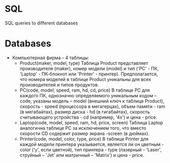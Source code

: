 # SQL
SQL queries to different databases

# Databases
  + Компьютерная фирма - 4 таблицы:
    - Product(maker, model, type)
    Таблица Product представляет производителя (maker), номер модели (model) и тип ('PC' - ПК, 'Laptop' - ПК-блокнот или 'Printer' - принтер). Предполагается, что номера моделей в таблице Product уникальны для всех производителей и типов продуктов.
    - PC(code, model, speed, ram, hd, cd, price)
    В таблице PC для каждого ПК, однозначно определяемого уникальным кодом – code, указаны модель – model (внешний ключ к таблице Product), скорость - speed (процессора в мегагерцах), объем памяти - ram (в мегабайтах), размер диска - hd (в гигабайтах), скорость считывающего устройства - cd (например, '4x') и цена - price. 
    - Laptop(code, model, speed, ram, hd, price, screen)
    Таблица Laptop аналогична таблице РС за исключением того, что вместо скорости CD содержит размер экрана -screen (в дюймах).
    - Printer(code, model, color, type, price)
    В таблице Printer для каждой модели принтера указывается, является ли он цветным - color ('y', если цветной), тип принтера - type (лазерный – 'Laser', струйный – 'Jet' или матричный – 'Matrix') и цена - price.
